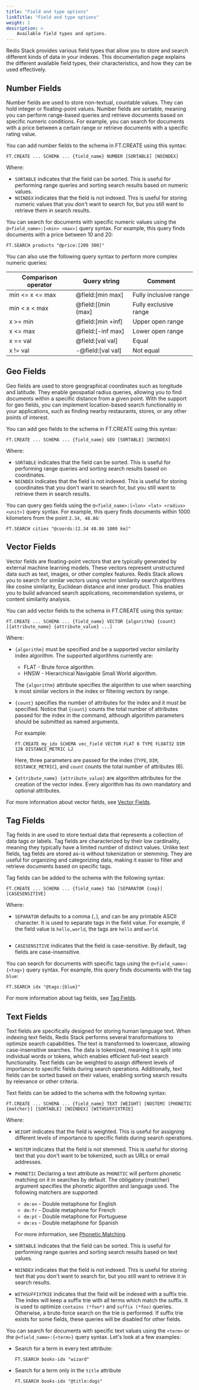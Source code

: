 ```yaml
---
title: "Field and type options"
linkTitle: "Field and type options"
weight: 1
description: >
    Available field types and options.
---
```



Redis Stack provides various field types that allow you to store and search different kinds of data in your indexes. This documentation page explains the different available field types, their characteristics, and how they can be used effectively.

## Number Fields

Number fields are used to store non-textual, countable values. They can hold integer or floating-point values. Number fields are sortable, meaning you can perform range-based queries and retrieve documents based on specific numeric conditions. For example, you can search for documents with a price between a certain range or retrieve documents with a specific rating value.

You can add number fields to the schema in FT.CREATE using this syntax:

```
FT.CREATE ... SCHEMA ... {field_name} NUMBER [SORTABLE] [NOINDEX]
```

Where:

- `SORTABLE` indicates that the field can be sorted. This is useful for performing range queries and sorting search results based on numeric values.
- `NOINDEX` indicates that the field is not indexed. This is useful for storing numeric values that you don't want to search for, but you still want to retrieve them in search results.

You can search for documents with specific numeric values using the `@<field_name>:[<min> <max>]` query syntax. For example, this query finds documents with a price between 10 and 20:

```
FT.SEARCH products "@price:[200 300]"
```

You can also use the following query syntax to perform more complex numeric queries:  


| **Comparison operator** | **Query string**   | **Comment**           |
|-------------------------|--------------------|-----------------------|
| min &lt;= x &lt;= max   | @field:[min max]   | Fully inclusive range |
| min &lt; x &lt; max     | @field:[(min (max] | Fully exclusive range |
| x >= min                | @field:[min +inf]  | Upper open range      |
| x &lt;= max             | @field:[-inf max]  | Lower open range      |
| x == val                | @field:[val val]   | Equal                 |
| x != val                | -@field:[val val]  | Not equal             |


## Geo Fields

Geo fields are used to store geographical coordinates such as longitude and latitude. They enable geospatial radius queries, allowing you to find documents within a specific distance from a given point. With the support for geo fields, you can implement location-based search functionality in your applications, such as finding nearby restaurants, stores, or any other points of interest.

You can add geo fields to the schema in FT.CREATE using this syntax:

```
FT.CREATE ... SCHEMA ... {field_name} GEO [SORTABLE] [NOINDEX]
```

Where:
- `SORTABLE` indicates that the field can be sorted. This is useful for performing range queries and sorting search results based on coordinates.
- `NOINDEX` indicates that the field is not indexed. This is useful for storing coordinates that you don't want to search for, but you still want to retrieve them in search results.

You can query geo fields using the `@<field_name>:[<lon> <lat> <radius> <unit>]` query syntax. For example, this query finds documents within 1000 kilometers from the point `2.34, 48.86`:

```
FT.SEARCH cities "@coords:[2.34 48.86 1000 km]"
```

## Vector Fields

Vector fields are floating-point vectors that are typically generated by external machine learning models. These vectors represent unstructured data such as text, images, or other complex features. Redis Stack allows you to search for similar vectors using vector similarity search algorithms like cosine similarity, Euclidean distance and inner product. This enables you to build advanced search applications, recommendation systems, or content similarity analysis.

You can add vector fields to the schema in FT.CREATE using this syntax:

```
FT.CREATE ... SCHEMA ... {field_name} VECTOR {algorithm} {count} [{attribute_name} {attribute_value} ...]
```

Where:

* `{algorithm}` must be specified and be a supported vector similarity index algorithm. The supported algorithms currently are:

    - FLAT - Brute force algorithm.
    - HNSW - Hierarchical Navigable Small World algorithm.

    The `{algorithm}` attribute specifies the algorithm to use when searching k most similar vectors in the index or filtering vectors by range.

* `{count}` specifies the number of attributes for the index and it must be specified. 
Notice that `{count}` counts the total number of attributes passed for the index in the command, although algorithm parameters should be submitted as named arguments. 

    For example:

    ```
    FT.CREATE my_idx SCHEMA vec_field VECTOR FLAT 6 TYPE FLOAT32 DIM 128 DISTANCE_METRIC L2
    ```

    Here, three parameters are passed for the index (`TYPE`, `DIM`, `DISTANCE_METRIC`), and `count` counts the total number of attributes (6).

* `{attribute_name} {attribute_value}` are algorithm attributes for the creation of the vector index. Every algorithm has its own mandatory and optional attributes.

For more information about vector fields, see [Vector Fields](/docs/query-and-search/search/vectors/).

## Tag Fields

Tag fields in are used to store textual data that represents a collection of data tags or labels. Tag fields are characterized by their low cardinality, meaning they typically have a limited number of distinct values. Unlike text fields, tag fields are stored as-is without tokenization or stemming. They are useful for organizing and categorizing data, making it easier to filter and retrieve documents based on specific tags.

Tag fields can be added to the schema with the following syntax:

```
FT.CREATE ... SCHEMA ... {field_name} TAG [SEPARATOR {sep}] [CASESENSITIVE]
```

Where:

- `SEPARATOR` defaults to a comma (`,`), and can be any printable ASCII character. It is used to separate tags in the field value. For example, if the field value is `hello,world`, the tags are `hello` and `world`.
    ```
- `CASESENSITIVE` indicates that the field is case-sensitive. By default, tag fields are case-insensitive.

You can search for documents with specific tags using the `@<field_name>:{<tag>}` query syntax. For example, this query finds documents with the tag `blue`:

```
FT.SEARCH idx "@tags:{blue}"
```

For more information about tag fields, see [Tag Fields](/docs/query-and-search/advanced-concepts/tags/).

## Text Fields

Text fields are specifically designed for storing human language text. When indexing text fields, Redis Stack performs several transformations to optimize search capabilities. The text is transformed to lowercase, allowing case-insensitive searches. The data is tokenized, meaning it is split into individual words or tokens, which enables efficient full-text search functionality. Text fields can be weighted to assign different levels of importance to specific fields during search operations. Additionally, text fields can be sorted based on their values, enabling sorting search results by relevance or other criteria.

Text fields can be added to the schema with the following syntax:

```
FT.CREATE ... SCHEMA ... {field_name} TEXT [WEIGHT] [NOSTEM] [PHONETIC {matcher}] [SORTABLE] [NOINDEX] [WITHSUFFIXTRIE]
```

Where:
- `WEIGHT` indicates that the field is weighted. This is useful for assigning different levels of importance to specific fields during search operations.
- `NOSTEM` indicates that the field is not stemmed. This is useful for storing text that you don't want to be tokenized, such as URLs or email addresses.
- `PHONETIC` Declaring a text attribute as `PHONETIC` will perform phonetic matching on it in searches by default. The obligatory {matcher} argument specifies the phonetic algorithm and language used. The following matchers are supported:

   - `dm:en` - Double metaphone for English
   - `dm:fr` - Double metaphone for French
   - `dm:pt` - Double metaphone for Portuguese
   - `dm:es` - Double metaphone for Spanish

    For more information, see [Phonetic Matching](/docs/query-and-search/advanced-concepts/phonetic_matching/).
- `SORTABLE` indicates that the field can be sorted. This is useful for performing range queries and sorting search results based on text values.
- `NOINDEX` indicates that the field is not indexed. This is useful for storing text that you don't want to search for, but you still want to retrieve it in search results.
- `WITHSUFFIXTRIE` indicates that the field will be indexed with a suffix trie. The index will keep a suffix trie with all terms which match the suffix. It is used to optimize `contains (*foo*)` and `suffix (*foo)` queries. Otherwise, a brute-force search on the trie is performed. If suffix trie exists for some fields, these queries will be disabled for other fields.

You can search for documents with specific text values using the `<term>` or the `@<field_name>:{<term>}` query syntax. Let's look at a few examples:


- Search for a term in every text attribute:
    ```
    FT.SEARCH books-idx "wizard"
    ```

- Search for a term only in the `title` attribute
    ```
    FT.SEARCH books-idx "@title:dogs"
    ```